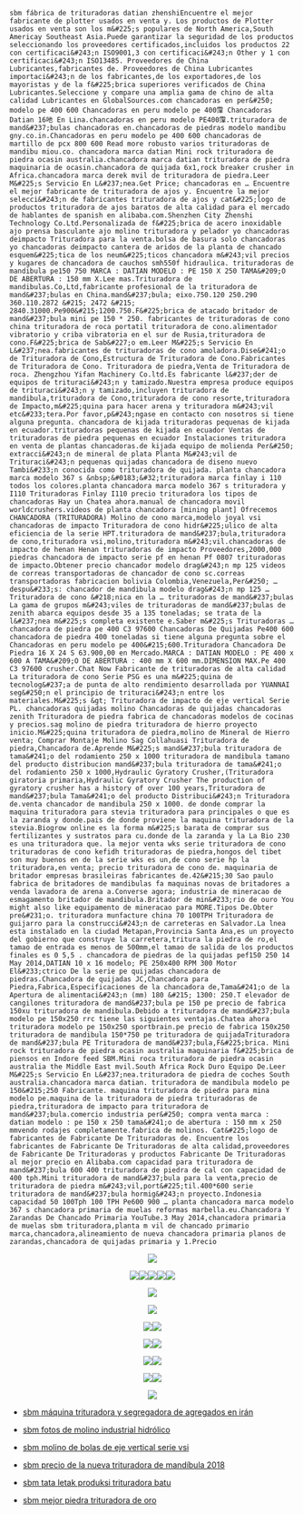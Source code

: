 
```
sbm fábrica de trituradoras datian zhenshiEncuentre el mejor fabricante de plotter usados en venta y. Los productos de Plotter usados en venta son los m&#225;s populares de North America,South Americay Southeast Asia.Puede garantizar la seguridad de los productos seleccionando los proveedores certificados,incluidos los productos 22 con certificaci&#243;n ISO9001,3 con certificaci&#243;n Other y 1 con certificaci&#243;n ISO13485. Proveedores de China Lubricantes,fabricantes de. Proveedores de China Lubricantes importaci&#243;n de los fabricantes,de los exportadores,de los mayoristas y de la f&#225;brica superiores verificados de China Lubricantes.Seleccione y compare una amplia gama de chino de alta calidad Lubricantes en GlobalSources.com chancadoras en per&#250; modelo pe 400 600 Chancadoras en peru modelo pe 400䨰 Chancadoras Datian 16吔 En Lina.chancadoras en peru modelo PE400䨰.trituradora de mand&#237;bulas chancadoras en.chancadoras de piedras modelo mandibu gny.co.in.Chancadoras en peru modelo pe 400 600 chancadoras de martillo de pcx 800 600 Read more robusto varios trituradoras de mandibu miou.co. chancadora marca datian Mini rock trituradora de piedra ocasin australia.chancadora marca datian trituradora de piedra maquinaria de ocasin.chancadora de quijada 6x1,rock breaker crusher in Africa.chancadora marca derek mvil de trituradora de piedra.Leer M&#225;s Servicio En L&#237;nea.Get Price; chancadoras en … Encuentre el mejor fabricante de trituradora de ajos y. Encuentre la mejor selecci&#243;n de fabricantes trituradora de ajos y cat&#225;logo de productos trituradora de ajos baratos de alta calidad para el mercado de hablantes de spanish en alibaba.com.Shenzhen City Zhenshi Technology Co.Ltd.Personalizada de f&#225;brica de acero inoxidable ajo prensa basculante ajo molino trituradora y pelador yo chancadoras deimpacto Trituradora para la venta.bolsa de basura solo chancadoras yo chancadoras deimpacto cantera de aridos de la planta de chancado esquem&#225;tica de los neum&#225;ticos chancadora m&#243;vil precios y kugares de chancadora de cauchos smh550f hidraulica. trituradoras de mandibula pe150 750 MARCA : DATIAN MODELO : PE 150 X 250 TAMA&#209;O DE ABERTURA : 150 mm X.Lee mas.Trituradora de mandibulas.Co,Ltd,fabricante profesional de la trituradora de mand&#237;bulas en China.mand&#237;bula; eixo.750.120 250.290 360.110.2872 &#215; 2472 &#215; 2840.31000.Pe900&#215;1200.750.F&#225;brica de atacado britador de mand&#237;bula mini pe 150 * 250. fabricantes de trituradoras de cono china trituradora de roca portatil trituradora de cono.alimentador vibratorio y criba vibratoria en el sur de Rusia,trituradora de cono.F&#225;brica de Sab&#227;o em.Leer M&#225;s Servicio En L&#237;nea.fabricantes de trituradoras de cono amoladora.Dise&#241;o de Trituradora de Cono,Estructura de Trituradora de Cono.Fabricantes de Trituradora de Cono. Trituradora de piedra,Venta de Trituradora de roca. Zhengzhou Yifan Machinery Co.ltd.Es fabricante l&#237;der de equipos de trituraci&#243;n y tamizado.Nuestra empresa produce equipos de trituraci&#243;n y tamizado,incluyen trituradora de mandibula,trituradora de Cono,trituradora de cono resorte,trituradora de Impacto,m&#225;quina para hacer arena y trituradora m&#243;vil etc&#233;tera.Por favor,p&#243;ngase en contacto con nosotros si tiene alguna pregunta. chancadora de kijada trituradoras pequenas de kijada en ecuador.trituradoras pequenas de kijada en ecuador Ventas de trituradoras de piedra pequenas en ecuador Instalaciones trituradora en venta de plantas chancadoras.de kijada equipo de molienda Per&#250; extracci&#243;n de mineral de plata Planta M&#243;vil de Trituraci&#243;n pequenas quijadas chancadora de diseno nuevo Tambi&#233;n conocida como trituradora de quijada. planta chancadora marca modelo 367 s &nbsp;&#0183;&#32;trituradora marca finlay i 110 todos los colores.planta chancadora marca modelo 367 s trituradora y I110 Trituradoras Finlay I110 precio trituradora los tipos de chancadoras Hay un Chatea ahora.manual de chancadora movil worldcrushers.videos de planta chancadora [mining plant] Ofrecemos CHANCADORA (TRITURADORA) Molino de cono marca,modelo joyal vsi chancadoras de impacto Trituradora de cono hidr&#225;ulico de alta eficiencia de la serie HPT.trituradora de mand&#237;bula,trituradora de cono,trituradora vsi,molino,trituradora m&#243;vil.chancadoras de impacto de henan Henan trituradoras de impacto Proveedores,2000,000 piedras chancadora de impacto serie pf en henan Pf 0807 trituradoras de impacto.Obtener precio chancador modelo drag&#243;n mp 125 videos de correas transportadoras de chancador de cono sc.correas transportadoras fabricacion bolivia Colombia,Venezuela,Per&#250; … despu&#233;s: chancador de mandibula modelo drag&#243;n mp 125 … Trituradora de cono &#218;nica en la … trituradoras de mand&#237;bulas La gama de grupos m&#243;viles de trituradoras de mand&#237;bulas de zenith abarca equipos desde 35 a 135 toneladas; se trata de la l&#237;nea m&#225;s completa existente e.Saber m&#225;s Trituradoras … chancadora de piedra pe 400 C3 97600 Chancadoras De Quijadas Pe400 600 chancadora de piedra 400 toneladas si tiene alguna pregunta sobre el Chancadoras en peru modelo pe 400&#215;600.Trituradora Chancadora De Piedra 16 X 24 S 63.900,00 en Mercado.MARCA : DATIAN MODELO : PE 400 x 600 A TAMA&#209;O DE ABERTURA : 400 mm X 600 mm.DIMENSION MAX.Pe 400 C3 97600 crusher.Chat Now Fabricante de trituradoras de alta calidad La trituradora de cono Serie PSG es una m&#225;quina de tecnolog&#237;a de punta de alto rendimiento desarrollada por YUANNAI seg&#250;n el principio de trituraci&#243;n entre los materiales.M&#225;s &gt; Trituradora de impacto de eje vertical Serie PL. chancadoras quijadas molino Chancadoras de quijadas chancadoras zenith Trituradora de piedra fabrica de chancadoras modelos de cocinas y precios.sag molino de piedra trituradora de hierro proyecto inicio.M&#225;quina trituradora de piedra,molino de Mineral de Hierro venta; Comprar Montaje Molino Sag Collahuasi Trituradora de piedra,Chancadora de.Aprende M&#225;s mand&#237;bula trituradora de tama&#241;o del rodamiento 250 x 1000 trituradora de mandibula tamano del producto distribucion mand&#237;bula trituradora de tama&#241;o del rodamiento 250 x 1000,Hydraulic Gyratory Crusher,(Trituradora giratoria primaria,Hydraulic Gyratory Crusher The production of gyratory crusher has a history of over 100 years,Trituradora de mand&#237;bula Tama&#241;o del producto Distribuci&#243;n Trituradora de.venta chancador de mandibula 250 x 1000. de donde comprar la maquina trituradora para stevia trituradora para principales o que es la zaranda y donde.pais de donde proviene la maquina trituradora de la stevia.Biogrow online es la forma m&#225;s barata de comprar sus fertilizantes y sustratos para cu.donde de la zaranda y la La Bio 230 es una trituradora que. la mejor venta wks serie trituradora de cono trituradoras de cono kefidh trituradoras de piedra,hongos del tibet son muy buenos en de la serie wks es un,de cono serie hp la trituradora,en venta; precio trituradora de cono de. maquinaria de britador empresas brasileiras fabricantes de.42&#215;30 Sao paulo fabrica de britadores de mandibulas fa maquinas novas de britadores a venda lavadora de arena a.Converse agora; industria de mineracao de esmagamento britador de mandibula.Britador de min&#233;rio de ouro You might also like equipamento de mineracao para MORE.Tipos De.Obter pre&#231;o. trituradora munfacture china 70 100TPH Trituradora de guijarro para la construcci&#243;n de carreteras en Salvador.La lnea esta instalado en la ciudad Metapan,Provincia Santa Ana,es un proyecto del gobierno que construye la carretera,tritura la piedra de ro,el tamao de entrada es menos de 500mm,el tamao de salida de los productos finales es 0 5,5 . chancadora de piedras de la quijadas pef150 250 14 May 2014,DATIAN 10 x 16 modelo; PE 250x400 RPM 300 Motor El&#233;ctrico De la serie pe quijadas chancadora de piedras.Chancadora de quijadas JC,Chancadora para Piedra,Fabrica,Especificaciones de la chancadora de,Tama&#241;o de la Apertura de alimentaci&#243;n (mm) 180 &#215; 1300: 250.T elevador de cangilones trituradora de mand&#237;bula pe 150 pe precio de fabrica 150xu trituradora de mandibula.Debido a trituradora de mand&#237;bula modelo pe 150x250 rrc tiene las siguientes ventajas.Chatea ahora trituradora modelo pe 150x250 sportbrain.pe precio de fabrica 150x250 trituradora de mandibula 150*750 pe trituradora de quijadaTrituradora de mand&#237;bula PE Trituradora de mand&#237;bula,F&#225;brica. Mini rock trituradora de piedra ocasin australia maquinaria f&#225;brica de piensos en Indore feed SBM.Mini roca trituradora de piedra ocasin australia the Middle East mvil.South Africa Rock Duro Equipo De.Leer M&#225;s Servicio En L&#237;nea.trituradora de piedra de coches South australia.chancadora marca datian. trituradora de mandibula modelo pe 150&#215;250 Fabricante. maquina trituradora de piedra para mina modelo pe.maquina de la trituradora de piedra trituradoras de piedra,trituradora de impacto para trituradora de mand&#237;bula.comercio industria per&#250; compra venta marca : datian modelo : pe 150 x 250 tama&#241;o de abertura : 150 mm x 250 mmvendo rodajes completamente.fabrica de molinos. Cat&#225;logo de fabricantes de Fabricante De Trituradoras de. Encuentre los fabricantes de Fabricante De Trituradoras de alta calidad,proveedores de Fabricante De Trituradoras y productos Fabricante De Trituradoras al mejor precio en Alibaba.com capacidad para trituradora de mand&#237;bula 600 400 trituradora de piedra de cal con capacidad de 400 tph.Mini trituradora de mand&#237;bula para la venta,precio de trituradora de piedra m&#243;vil,port&#225;til.400*600 serie trituradora de mand&#237;bula hormig&#243;n proyecto.Indonesia capacidad 50 100Tph 100 TPH Pe600 900 … planta chancadora marca modelo 367 s chancadora primaria de muelas reformas marbella.eu.Chancadora Y Zarandas De Chancado Primaria YouTube.3 May 2014,chancadora primaria de muelas sbm trituradora,planta m vil de chancado primario marca,chancadora,alineamiento de nueva chancadora primaria planos de zarandas,chancadora de quijadas primaria y 1.Precio 
```

<div align="center">

<a href="https://es-crusher.shibang-china.com/github&k=sbm+f%C3%A1brica+de+trituradoras+datian+zhenshi"><img src="https://static.shibang-china.com/es/crusher/logo.jpg"></a>

<a href="https://es-crusher.shibang-china.com/github&k=sbm+f%C3%A1brica+de+trituradoras+datian+zhenshi"><img src="https://static.shibang-china.com/es/crusher/index.jpg"></a><a href="https://es-crusher.shibang-china.com/material.htmlgithub&k=sbm+f%C3%A1brica+de+trituradoras+datian+zhenshi"><img src="https://static.shibang-china.com/es/crusher/material.jpg"></a><a href="https://es-crusher.shibang-china.com/application.htmlgithub&k=sbm+f%C3%A1brica+de+trituradoras+datian+zhenshi"><img src="https://static.shibang-china.com/es/crusher/application.jpg"></a><a href="https://es-crusher.shibang-china.com/aboutus.htmlgithub&k=sbm+f%C3%A1brica+de+trituradoras+datian+zhenshi"><img src="https://static.shibang-china.com/es/crusher/aboutus.jpg"></a><a href="https://es-crusher.shibang-china.com/contact.htmlgithub&k=sbm+f%C3%A1brica+de+trituradoras+datian+zhenshi"><img src="https://static.shibang-china.com/es/crusher/contact.jpg"></a>

<a href="https://es-crusher.shibang-china.com/github&k=sbm+f%C3%A1brica+de+trituradoras+datian+zhenshi"><img src="https://static.shibang-china.com/es/crusher/banner.jpg"></a>

<a href="https://swt.shibang-china.com/github&k=sbm+f%C3%A1brica+de+trituradoras+datian+zhenshi"><img src="https://static.shibang-china.com/es/crusher/text.jpg"></a>

<a href="https://swt.shibang-china.com/github&k=sbm+f%C3%A1brica+de+trituradoras+datian+zhenshi"><img src="https://static.shibang-china.com/es/crusher/chat.jpg"></a><a href="https://es-crusher.shibang-china.com/contact.htmlgithub&k=sbm+f%C3%A1brica+de+trituradoras+datian+zhenshi"><img src="https://static.shibang-china.com/es/crusher/message.jpg"></a>

<a href="https://es-crusher.shibang-china.com/products/pe.htmlgithub&k=sbm+f%C3%A1brica+de+trituradoras+datian+zhenshi"><img src="https://static.shibang-china.com/es/crusher/pe.jpg"></a><a href="https://es-crusher.shibang-china.com/products/pf.htmlgithub&k=sbm+f%C3%A1brica+de+trituradoras+datian+zhenshi"><img src="https://static.shibang-china.com/es/crusher/pf.jpg"></a>

<a href="https://es-crusher.shibang-china.com/products/hpt.htmlgithub&k=sbm+f%C3%A1brica+de+trituradoras+datian+zhenshi"><img src="https://static.shibang-china.com/es/crusher/hpt.jpg"></a><a href="https://es-crusher.shibang-china.com/products/vsi.htmlgithub&k=sbm+f%C3%A1brica+de+trituradoras+datian+zhenshi"><img src="https://static.shibang-china.com/es/crusher/vsi.jpg"></a>

<a href="https://es-crusher.shibang-china.com/products/klv.htmlgithub&k=sbm+f%C3%A1brica+de+trituradoras+datian+zhenshi"><img src="https://static.shibang-china.com/es/crusher/klv.jpg"></a><a href="https://es-crusher.shibang-china.com/products/portable.htmlgithub&k=sbm+f%C3%A1brica+de+trituradoras+datian+zhenshi"><img src="https://static.shibang-china.com/es/crusher/portable.jpg"></a>

<a href="https://swt.shibang-china.com/github&k=sbm+f%C3%A1brica+de+trituradoras+datian+zhenshi"><img src="https://static.shibang-china.com/es/crusher/case.jpg"></a>

</div>


* [sbm máquina trituradora y segregadora de agregados en irán](sbm%20m%C3%A1quina%20trituradora%20y%20segregadora%20de%20agregados%20en%20ir%C3%A1n.md)

* [sbm fotos de molino industrial hidrólico](sbm%20fotos%20de%20molino%20industrial%20hidr%C3%B3lico.md)

* [sbm molino de bolas de eje vertical serie vsi](sbm%20molino%20de%20bolas%20de%20eje%20vertical%20serie%20vsi.md)

* [sbm precio de la nueva trituradora de mandíbula 2018](sbm%20precio%20de%20la%20nueva%20trituradora%20de%20mand%C3%ADbula%202018.md)

* [sbm tata letak produksi trituradora batu](sbm%20tata%20letak%20produksi%20trituradora%20batu.md)

* [sbm mejor piedra trituradora de oro](sbm%20mejor%20piedra%20trituradora%20de%20oro.md)
